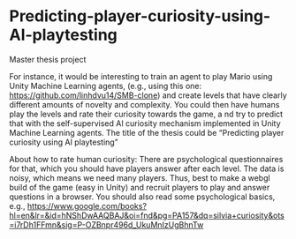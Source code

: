 # Predicting-player-curiosity-using-AI-playtesting
Master thesis project


For instance, it would be interesting to train an agent to play Mario using Unity Machine Learning agents,
(e.g., using this one: https://github.com/linhdvu14/SMB-clone) and create levels that have clearly different amounts of novelty and complexity. 
You could then have humans play the levels and rate their curiosity towards the game, a
nd try to predict that with the self-supervised AI curiosity mechanism implemented in Unity Machine Learning agents.
The title of the thesis could be “Predicting player curiosity using AI playtesting”


About how to rate human curiosity: There are psychological questionnaires for that, which you should have players answer after each level. The data is noisy, which means we need many players. Thus, best to make a webgl build of the game (easy in Unity) and recruit players to play and answer questions in a browser. You should also read some psychological basics, e.g., https://www.google.com/books?hl=en&lr=&id=hNShDwAAQBAJ&oi=fnd&pg=PA157&dq=silvia+curiosity&ots=i7rDh1FFmn&sig=P-OZBnpr496d_UkuMnIzUgBhnTw


